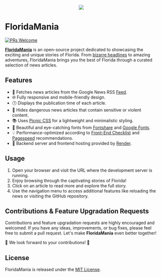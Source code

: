 <p align="center">
  
  <img src="https://i.ibb.co/LnNTHbQ/hero.jpg" />
  
</p>

# FloridaMania

[![PRs Welcome](https://img.shields.io/badge/PRs-welcome-brightgreen.svg)](https://github.com/nisoojadhav/wikilite)

[**FloridaMania**](https://floridamania.onrender.com/) is an open-source project dedicated to showcasing the exciting and unique stories of Florida. From [bizarre headlines](https://www.legit.ng/ask-legit/1531956-30-craziest-florida-man-headlines-meme-alive/) to amazing adventures, FloridaMania brings you the best of Florida through a curated selection of news articles.

## Features
- 📰 Fetches news articles from the Google News RSS [Feed](https://news.google.com/rss/search?q=florida_man&hl=en-IN&gl=IN&ceid=IN:en).
- 🌐 Fully responsive and mobile-friendly design.
- 🕒 Displays the publication time of each article.
- 🚫 Hides dangerous news articles that contain sensitive or violent content.
- 📚 Uses [Picnic CSS](https://picnicss.com/) for a lightweight and minimalistic styling.
- 🎨 Beautiful and eye-catching fonts from [Fontshare](https://fontshare.com/) and [Google Fonts](https://fonts.google.com/).
- 💡 Performance-optimized according to [Front-End Checklist](https://frontendchecklist.io/) and [Pagespeed](https://pagespeed.web.dev/) recommendations.
- 🔧 Backend server and frontend hosting provided by [Render](https://render.com/).

## Usage
1. Open your browser and visit the URL where the development server is running.
2. Enjoy browsing through the captivating stories of Florida!
3. Click on an article to read more and explore the full story.
4. Use the navigation menu to access additional features like reloading the news or visiting the GitHub repository.

## Contributions & Feature Upgradation Requests
Contributions and feature upgradation requests are highly encouraged and welcomed. If you have any ideas, improvements, or bug fixes, please feel free to submit a pull request. Let's make **FloridaMania** even better together!

🎉 We look forward to your contributions! 🎉

## License
FloridaMania is released under the [MIT License](https://opensource.org/license/mit/).
